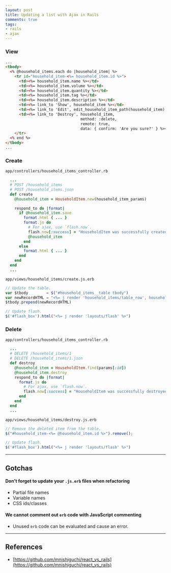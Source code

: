 ```yaml
---
layout: post
title: Updating a list with Ajax in Rails
comments: true
tags:
- rails
- ajax
---
```




### View

```html
...
<tbody>
  <% @household_items.each do |household_item| %>
    <tr id="household_item-<%= household_item.id %>">
      <td><%= household_item.name %></td>
      <td><%= household_item.volume %></td>
      <td><%= household_item.quantity %></td>
      <td><%= household_item.tag %></td>
      <td><%= household_item.description %></td>
      <td><%= link_to 'Show', household_item %></td>
      <td><%= link_to 'Edit', edit_household_item_path(household_item) %></td>
      <td><%= link_to 'Destroy', household_item,
                                 method: :delete,
                                 remote: true,
                                 data: { confirm: 'Are you sure?' } %></td>
    </tr>
  <% end %>
</tbody>
...
```

### Create

`app/controllers/household_items_controller.rb`

```rb
  ...
  # POST /household_items
  # POST /household_items.json
  def create
    @household_item = HouseholdItem.new(household_item_params)

    respond_to do |format|
      if @household_item.save
        format.html { ... }
        format.js do
          # For ajax, use `flash.now`.
          flash.now[:success] = "HouseholdItem was successfully created."
          @household_item
        end
      else
        format.html { ... }
      end
    end
  end
  ...
```

`app/views/household_items/create.js.erb`

```js
// Update the table.
var $tbody        = $("#household_items__table tbody")
var newRecordHTML = "<%= j render 'household_items/table_row', household_item: @household_item %>"
$tbody.prepend(newRecordHTML)

// Update flash.
$('#flash_box').html("<%= j render 'layouts/flash' %>")
```


### Delete

`app/controllers/household_items_controller.rb`

```rb
  ...
  # DELETE /household_items/1
  # DELETE /household_items/1.json
  def destroy
    @household_item = HouseholdItem.find(params[:id])
    @household_item.destroy
    respond_to do |format|
      format.js do
        # For ajax, use `flash.now`.
        flash.now[:success] = "HouseholdItem was successfully destroyed."
      end
    end
  end
  ...
```

`app/views/household_items/destroy.js.erb`

```js
// Remove the deleted item from the table.
$("#household_item-<%= @household_item.id %>").remove();

// Update flash.
$('#flash_box').html("<%= j render 'layouts/flash' %>")
```

---

## Gotchas

#### Don't forget to update your `.js.erb` files when refactoring
- Partial file names
- Variable names
- CSS ids/classes

#### We cannot comment out `erb` code with JavaScript commenting
- Unused `erb` code can be evaluated and cause an error.

---

## References

- [https://github.com/mnishiguchi/react_vs_rails](https://github.com/mnishiguchi/react_vs_rails)
